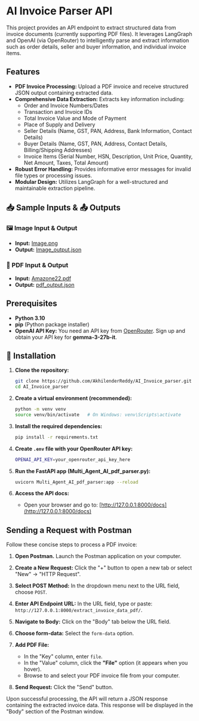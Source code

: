 # AI Invoice Parser API

This project provides an API endpoint to extract structured data from invoice documents (currently supporting PDF files). It leverages LangGraph and OpenAI (via OpenRouter) to intelligently parse and extract information such as order details, seller and buyer information, and individual invoice items.

## Features

- **PDF Invoice Processing:** Upload a PDF invoice and receive structured JSON output containing extracted data.
- **Comprehensive Data Extraction:** Extracts key information including:
    - Order and Invoice Numbers/Dates
    - Transaction and Invoice IDs
    - Total Invoice Value and Mode of Payment
    - Place of Supply and Delivery
    - Seller Details (Name, GST, PAN, Address, Bank Information, Contact Details)
    - Buyer Details (Name, GST, PAN, Address, Contact Details, Billing/Shipping Addresses)
    - Invoice Items (Serial Number, HSN, Description, Unit Price, Quantity, Net Amount, Taxes, Total Amount)
- **Robust Error Handling:** Provides informative error messages for invalid file types or processing issues.
- **Modular Design:** Utilizes LangGraph for a well-structured and maintainable extraction pipeline.

## 📥 Sample Inputs & 📤 Outputs

### 🖼️ Image Input & Output
- **Input:** [Image.png](Sample%20Input/Image.png)
- **Output:** [Image_output.json](Sample%20Output/Image_output.json)

### 📄 PDF Input & Output
- **Input:** [Amazone22.pdf](Sample%20Input/Amazone22.pdf)
- **Output:** [pdf_output.json](Sample%20Output/pdf_output.json)

## Prerequisites

- **Python 3.10**
- **pip** (Python package installer)
- **OpenAI API Key:** You need an API key from [OpenRouter](https://openrouter.ai/). Sign up and obtain your API key for **gemma-3-27b-it**.


## 🚀 Installation

1.  **Clone the repository:**
    
    ```bash
    git clone https://github.com/AkhilenderReddy/AI_Invoice_parser.git
    cd AI_Invoice_parser
    ```
    
2.  **Create a virtual environment (recommended):**
    
    ```bash
    python -m venv venv
    source venv/bin/activate   # On Windows: venv\Scripts\activate
    ```
    
3.  **Install the required dependencies:**
    
    ```bash
    pip install -r requirements.txt
    ```
4.  **Create `.env` file with your OpenRouter API key:**
    
    ```bash
    OPENAI_API_KEY=your_openrouter_api_key_here
    ```
    
5. **Run the FastAPI app (Multi_Agent_AI_pdf_parser.py):**
    
    ```bash
    uvicorn Multi_Agent_AI_pdf_parser:app --reload
    ```
    
6.  **Access the API docs:**
    
    -   Open your browser and go to: [http://127.0.0.1:8000/docs](http://127.0.0.1:8000/docs)





## Sending a Request with Postman

Follow these concise steps to process a PDF invoice:

1.  **Open Postman.** Launch the Postman application on your computer.

2.  **Create a New Request:** Click the "+" button to open a new tab or select "New" -> "HTTP Request".

3.  **Select POST Method:** In the dropdown menu next to the URL field, choose `POST`.

4.  **Enter API Endpoint URL:** In the URL field, type or paste: `http://127.0.0.1:8000/extract_invoice_data_pdf/`.

5.  **Navigate to Body:** Click on the "Body" tab below the URL field.

6.  **Choose form-data:** Select the `form-data` option.

7.  **Add PDF File:**
    -   In the "Key" column, enter `file`.
    -   In the "Value" column, click the **"File"** option (it appears when you hover).
    -   Browse to and select your PDF invoice file from your computer.

8.  **Send Request:** Click the "Send" button.

Upon successful processing, the API will return a JSON response containing the extracted invoice data. This response will be displayed in the "Body" section of the Postman window.
        

